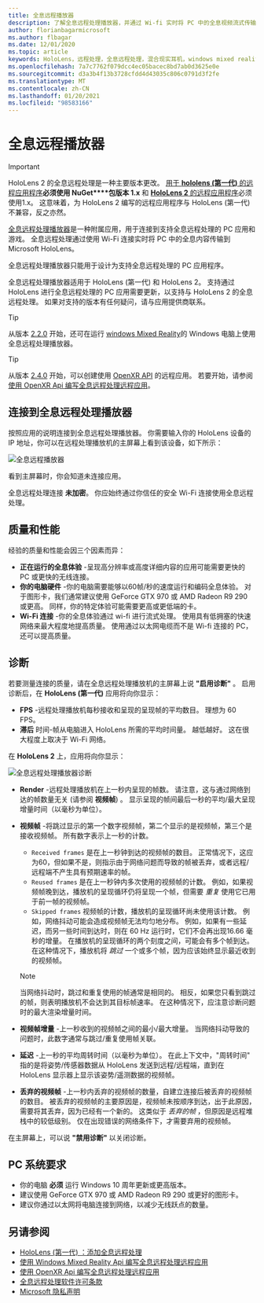 ```yaml
---
title: 全息远程播放器
description: 了解全息远程处理播放器，并通过 Wi-fi 实时将 PC 中的全息视频流式传输到 HoloLens。
author: florianbagarmicrosoft
ms.author: flbagar
ms.date: 12/01/2020
ms.topic: article
keywords: HoloLens，远程处理，全息远程处理，混合现实耳机，windows mixed reality 耳机，虚拟现实耳机，诊断，性能
ms.openlocfilehash: 7a7c7762f079dcc4ec05bacec8bd7ab0d3625e0e
ms.sourcegitcommit: d3a3b4f13b3728cfdd4d43035c806c0791d3f2fe
ms.translationtype: MT
ms.contentlocale: zh-CN
ms.lasthandoff: 01/20/2021
ms.locfileid: "98583166"
---
```

# <a name="holographic-remoting-player"></a>全息远程播放器

>[!IMPORTANT]
>HoloLens 2 的全息远程处理是一种主要版本更改。 [用于 **hololens (第一代)** 的远程应用程序](add-holographic-remoting.md)**必须使用 NuGet****包版本 1.x** 和 [ **HoloLens 2** 的远程应用程序](holographic-remoting-create-remote-wmr.md)必须使用1.x。 这意味着，为 HoloLens 2 编写的远程应用程序与 HoloLens (第一代) 不兼容，反之亦然。

[全息远程处理播放器](https://www.microsoft.com/p/holographic-remoting-player/9nblggh4sv40)是一种附属应用，用于连接到支持全息远程处理的 PC 应用和游戏。 全息远程处理通过使用 Wi-Fi 连接实时将 PC 中的全息内容传输到 Microsoft HoloLens。

全息远程处理播放器只能用于设计为支持全息远程处理的 PC 应用程序。

全息远程处理播放器适用于 HoloLens (第一代) 和 HoloLens 2。  支持通过 HoloLens 进行全息远程处理的 PC 应用需要更新，以支持与 HoloLens 2 的全息远程处理。 如果对支持的版本有任何疑问，请与应用提供商联系。

>[!TIP]
>从版本 [2.2.0](holographic-remoting-version-history.md#v2.2.0) 开始，还可在运行 [windows Mixed Reality](../../discover/navigating-the-windows-mixed-reality-home.md)的 Windows 电脑上使用全息远程处理播放器。

>[!TIP]
>从版本 [2.4.0](holographic-remoting-version-history.md#v2.4.0) 开始，可以创建使用 [OpenXR API](../native/openxr.md) 的远程应用。 若要开始，请参阅 [使用 OpenXR Api 编写全息远程处理远程应用](holographic-remoting-create-remote-openxr.md)。

## <a name="connecting-to-the-holographic-remoting-player"></a>连接到全息远程处理播放器

按照应用的说明连接到全息远程处理播放器。 你需要输入你的 HoloLens 设备的 IP 地址，你可以在远程处理播放机的主屏幕上看到该设备，如下所示：

![全息远程播放器](images/holographicremotingplayer.png)

看到主屏幕时，你会知道未连接应用。

全息远程处理连接 **未加密**。 你应始终通过你信任的安全 Wi-Fi 连接使用全息远程处理。

## <a name="quality-and-performance"></a>质量和性能

经验的质量和性能会因三个因素而异：
* **正在运行的全息体验** -呈现高分辨率或高度详细内容的应用可能需要更快的 PC 或更快的无线连接。
* **你的电脑硬件** -你的电脑需要能够以60帧/秒的速度运行和编码全息体验。 对于图形卡，我们通常建议使用 GeForce GTX 970 或 AMD Radeon R9 290 或更高。 同样，你的特定体验可能需要更高或更低端的卡。
* **Wi-Fi 连接** -你的全息体验通过 wi-fi 进行流式处理。 使用具有低拥塞的快速网络来最大程度地提高质量。 使用通过以太网电缆而不是 Wi-fi 连接的 PC，还可以提高质量。

## <a name="diagnostics"></a>诊断

若要测量连接的质量，请在全息远程处理播放机的主屏幕上说 **"启用诊断"** 。 启用诊断后，在 **HoloLens (第一代)** 应用将向你显示：

* **FPS** -远程处理播放机每秒接收和呈现的呈现帧的平均数目。 理想为 60 FPS。
* **滞后** 时间-帧从电脑进入 HoloLens 所需的平均时间量。 越低越好。 这在很大程度上取决于 Wi-Fi 网络。

在 **HoloLens 2** 上，应用将向你显示：

![全息远程处理播放器诊断](images/holographicremotingplayer-diag.png)

* **Render** -远程处理播放机在上一秒内呈现的帧数。 请注意，这与通过网络到达的帧数量无关 (请参阅 **视频帧**) 。 显示呈现的帧间最后一秒的平均/最大呈现增量时间（以毫秒为单位）。

* **视频帧** -将跳过显示的第一个数字视频帧，第二个显示的是视频帧，第三个是接收视频帧。 所有数字表示上一秒的计数。
    * ```Received frames``` 是在上一秒钟到达的视频帧的数目。 正常情况下，这应为60，但如果不是，则指示由于网络问题而导致的帧被丢弃，或者远程/远程端不产生具有预期速率的帧。
    * ```Reused frames``` 是在上一秒钟内多次使用的视频帧的计数。 例如，如果视频帧晚到达，播放机的呈现循环仍将呈现一个帧，但需要 *重复* 使用它已用于前一帧的视频帧。
    * ```Skipped frames``` 视频帧的计数，播放机的呈现循环尚未使用该计数。 例如，网络抖动可能会造成视频帧无法均匀地分布。 例如，如果有一些延迟，而另一些时间到达时，则在 60 Hz 运行时，它们不会再出现16.66 毫秒的增量。 在播放机的呈现循环的两个刻度之间，可能会有多个帧到达。 在这种情况下，播放机将 *跳过* 一个或多个帧，因为应该始终显示最近收到的视频帧。

    >[!NOTE]
    >当网络抖动时，跳过和重复使用的帧通常是相同的。 相反，如果您只看到跳过的帧，则表明播放机不会达到其目标帧速率。 在这种情况下，应注意诊断问题时的最大渲染增量时间。

* **视频帧增量** -上一秒收到的视频帧之间的最小/最大增量。 当网络抖动导致的问题时，此数字通常与跳过/重复使用帧关联。
* **延迟** -上一秒的平均周转时间（以毫秒为单位）。 在此上下文中，"周转时间" 指的是将姿势/传感器数据从 HoloLens 发送到远程/远程端，直到在 HoloLens 显示器上显示该姿势/遥测数据的视频帧。
* **丢弃的视频帧** -上一秒内丢弃的视频帧的数量，自建立连接后被丢弃的视频帧的数目。 被丢弃的视频帧的主要原因是，视频帧未按顺序到达，出于此原因，需要将其丢弃，因为已经有一个新的。 这类似于 *丢弃的帧* ，但原因是远程堆栈中的较低级别。 仅在出现错误的网络条件下，才需要弃用的视频帧。

在主屏幕上，可以说 **"禁用诊断"** 以关闭诊断。

## <a name="pc-system-requirements"></a>PC 系统要求
* 你的电脑 **必须** 运行 Windows 10 周年更新或更高版本。
* 建议使用 GeForce GTX 970 或 AMD Radeon R9 290 或更好的图形卡。
* 建议你通过以太网将电脑连接到网络，以减少无线跃点的数量。

## <a name="see-also"></a>另请参阅
* [HoloLens (第一代) ：添加全息远程处理](add-holographic-remoting.md)
* [使用 Windows Mixed Reality Api 编写全息远程处理远程应用](holographic-remoting-create-remote-wmr.md)
* [使用 OpenXR Api 编写全息远程处理远程应用](holographic-remoting-create-remote-openxr.md)
* [全息远程处理软件许可条款](//legal/mixed-reality/microsoft-holographic-remoting-software-license-terms)
* [Microsoft 隐私声明](https://go.microsoft.com/fwlink/?LinkId=521839)